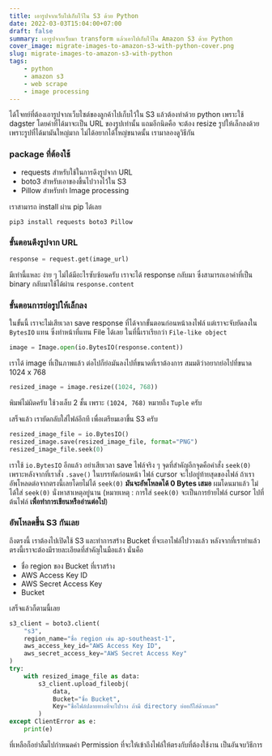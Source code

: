 ```yaml
---
title: เอารูปจากเว็บไปเก็บไว้ใน S3 ด้วย Python
date: 2022-03-03T15:04:00+07:00
draft: false
summary: เอารูปจากเว็บมา transform แล้วเอาไปเก็บไว้ใน Amazon S3 ด้วย Python
cover_image: migrate-images-to-amazon-s3-with-python-cover.png
slug: migrate-images-to-amazon-s3-with-python
tags:
    - python
    - amazon s3
    - web scrape
    - image processing
---
```


ได้โจทย์ที่ต้องเอารูปจากเว็บไซต์ของลูกค้าไปเก็บไว้ใน S3 แล้วต้องทำด้วย python เพราะใช้ dagster โดยค่าที่ได้มาจะเป็น URL ของรูปเท่านั้น แถมอีกนิดคือ จะต้อง resize รูปให้เล็กลงด้วย เพราะรูปที่ได้มามันใหญ่มาก ไม่ได้อยากได้ใหญ่ขนาดนั้น เรามาลองดูวิธีกัน

### package ที่ต้องใช้

* requests สำหรับใช้ในการดึงรูปจาก URL
* boto3 สำหรับเอาของขึ้นไปวางไว้ใน S3
* Pillow สำหรับทำ Image processing

เราสามารถ install ผ่าน pip ได้เลย

```shell
pip3 install requests boto3 Pillow
```

### ขั้นตอนดึงรูปจาก URL

```python
response = request.get(image_url)
```

มีเท่านี้แหละ ง่าย ๆ ไม่ได้มีอะไรซับซ้อนครับ เราจะได้ response กลับมา ซึ่งสามารถเอาค่าที่เป็น binary กลับมาใช้ได้ผ่าน `response.content`

### ขั้นตอนการย่อรูปให้เล็กลง

ในขั้นนี้ เราจะไม่เสียเวลา save response ที่ได้จากขั้นตอนก่อนหน้าลงไฟล์ แต่เราจะจับยัดลงใน  `BytesIO`  แทน ซึ่งทำหน้าที่แทน File ได้เลย ในที่นี้เราเรียกว่า `File-like object`

```python
image = Image.open(io.BytesIO(response.content))
```

เราได้ image ที่เป็นภาพแล้ว ต่อไปก็ย่อมันลงไปที่ขนาดที่เราต้องการ สมมติว่าอยากย่อไปที่ขนาด 1024 x 768

```python
resized_image = image.resize((1024, 768))
```

พิมพ์ไม่ผิดครับ ใช้วงเล็บ 2 ชั้น เพราะ  `(1024, 768)`  หมายถึง  `Tuple`  ครับ

เสร็จแล้ว เรายัดกลับใส่ไฟล์อีกที เพื่อเตรียมเอาขึ้น S3 ครับ

```python
resized_image_file = io.BytesIO()
resized_image.save(resized_image_file, format="PNG")
resized_image_file.seek(0)
```

เราใช้  `io.BytesIO`  อีกแล้ว อย่าเสียเวลา save ไฟล์จริง ๆ จุดที่สำคัญอีกจุดคือคำสั่ง  `seek(0)`  เพราะหลังจากที่เราสั่ง  `.save()`  ในบรรทัดก่อนหน้า ไฟล์ cursor จะไปอยู่ท้ายสุดของไฟล์ ถ้าเราอัพโหลดต่อจากตรงนี้เลยโดยไม่ได้  `seek(0)`  **มันจะอัพโหลดได้ 0 Bytes เสมอ** ผมโดนมาแล้ว ไม่ได้ใส่  `seek(0)`  นั่งหาสาเหตุอยู่นาน (หมายเหตุ : การใส่  `seek(0)`  จะเป็นการย้ายไฟล์ cursor ไปที่ต้นไฟล์ **เพื่อทำการเขียนหรืออ่านต่อไป**)

### อัพโหลดขึ้น S3 กันเลย

ถึงตรงนี้ เราต้องไปเปิดใช้ S3 และทำการสร้าง Bucket ที่จะเอาไฟล์ไปวางแล้ว หลังจากที่เราทำแล้ว ตรงนี้เราจะต้องมีรายละเอียดที่สำคัญในมือแล้ว นั่นคือ

* ชื่อ region ของ Bucket ที่เราสร้าง
* AWS Access Key ID
* AWS Secret Access Key
* Bucket

เสร็จแล้วก็ตามนี้เลย

```python
s3_client = boto3.client(
    "s3",
    region_name="ชื่อ region เช่น ap-southeast-1",
    aws_access_key_id="AWS Access Key ID",
    aws_secret_access_key="AWS Secret Access Key"
)
try:
    with resized_image_file as data:
        s3_client.upload_fileobj(
            data,
            Bucket="ชื่อ Bucket",
            Key="ชื่อไฟล์ปลายทางที่จะไปวาง ถ้ามี directory ย่อยก็ใส่ด้วยเลย"
        )
except ClientError as e:
    print(e)
```

ที่เหลือก็อย่าลืมไปกำหนดค่า Permission ที่จะให้เข้าถึงไฟล์ให้ตรงกับที่ต้องใช้งาน เป็นอันจบวิธีการ